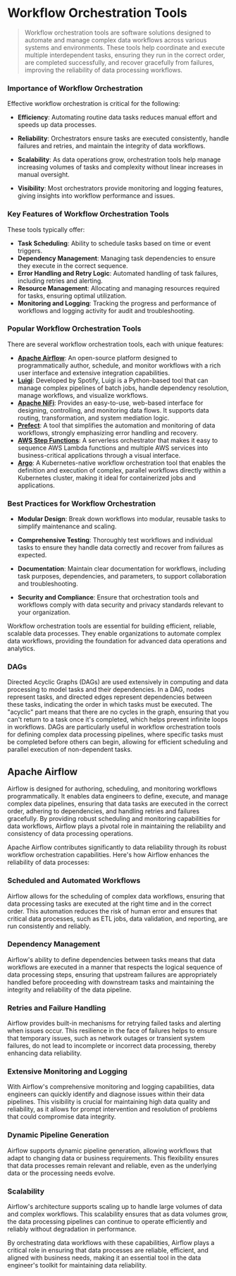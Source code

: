 # Workflow Orchestration Tools
>
> Workflow orchestration tools are software solutions designed to automate and manage complex data workflows across various systems and environments. These tools help coordinate and execute multiple interdependent tasks, ensuring they run in the correct order, are completed successfully, and recover gracefully from failures, improving the reliability of data processing workflows.

### Importance of Workflow Orchestration

Effective workflow orchestration is critical for the following:

* **Efficiency**:
  Automating routine data tasks reduces manual effort and speeds up data processes.

* **Reliability**:
  Orchestrators ensure tasks are executed consistently, handle failures and retries, and maintain the integrity of data workflows.

* **Scalability**:
  As data operations grow, orchestration tools help manage increasing volumes of tasks and complexity without linear increases in manual oversight.

* **Visibility**:
  Most orchestrators provide monitoring and logging features, giving insights into workflow performance and issues.

### Key Features of Workflow Orchestration Tools

These tools typically offer:

* **Task Scheduling**: Ability to schedule tasks based on time or event triggers.
* **Dependency Management**: Managing task dependencies to ensure they execute in the correct sequence.
* **Error Handling and Retry Logic**: Automated handling of task failures, including retries and alerting.
* **Resource Management**: Allocating and managing resources required for tasks, ensuring optimal utilization.
* **Monitoring and Logging**: Tracking the progress and performance of workflows and logging activity for audit and troubleshooting.

### Popular Workflow Orchestration Tools

There are several workflow orchestration tools, each with unique features:

* [**Apache Airflow**](https://airflow.apache.org/): An open-source platform designed to programmatically author, schedule, and monitor workflows with a rich user interface and extensive integration capabilities.
* [**Luigi**](https://github.com/spotify/luigi): Developed by Spotify, Luigi is a Python-based tool that can manage complex pipelines of batch jobs, handle dependency resolution, manage workflows, and visualize workflows.
* [**Apache NiFi**](https://nifi.apache.org/): Provides an easy-to-use, web-based interface for designing, controlling, and monitoring data flows. It supports data routing, transformation, and system mediation logic.
* [**Prefect**](https://www.prefect.io/): A tool that simplifies the automation and monitoring of data workflows, strongly emphasizing error handling and recovery.
* [**AWS Step Functions**](https://aws.amazon.com/step-functions/): A serverless orchestrator that makes it easy to sequence AWS Lambda functions and multiple AWS services into business-critical applications through a visual interface.
* [**Argo**](https://argoproj.github.io/workflows/): A Kubernetes-native workflow orchestration tool that enables the definition and execution of complex, parallel workflows directly within a Kubernetes cluster, making it ideal for containerized jobs and applications.

### Best Practices for Workflow Orchestration

* **Modular Design**:
  Break down workflows into modular, reusable tasks to simplify maintenance and scaling.

* **Comprehensive Testing**:
  Thoroughly test workflows and individual tasks to ensure they handle data correctly and recover from failures as expected.

* **Documentation**:
  Maintain clear documentation for workflows, including task purposes, dependencies, and parameters, to support collaboration and troubleshooting.

* **Security and Compliance**:
  Ensure that orchestration tools and workflows comply with data security and privacy standards relevant to your organization.

Workflow orchestration tools are essential for building efficient, reliable, scalable data processes. They enable organizations to automate complex data workflows, providing the foundation for advanced data operations and analytics.

### DAGs

Directed Acyclic Graphs (DAGs) are used extensively in computing and data processing to model tasks and their dependencies. In a DAG, nodes represent tasks, and directed edges represent dependencies between these tasks, indicating the order in which tasks must be executed. The "acyclic" part means that there are no cycles in the graph, ensuring that you can't return to a task once it's completed, which helps prevent infinite loops in workflows. DAGs are particularly useful in workflow orchestration tools for defining complex data processing pipelines, where specific tasks must be completed before others can begin, allowing for efficient scheduling and parallel execution of non-dependent tasks.

## Apache Airflow

Airflow is designed for authoring, scheduling, and monitoring workflows programmatically. It enables data engineers to define, execute, and manage complex data pipelines, ensuring that data tasks are executed in the correct order, adhering to dependencies, and handling retries and failures gracefully. By providing robust scheduling and monitoring capabilities for data workflows, Airflow plays a pivotal role in maintaining the reliability and consistency of data processing operations.

Apache Airflow contributes significantly to data reliability through its robust workflow orchestration capabilities. Here's how Airflow enhances the reliability of data processes:

### Scheduled and Automated Workflows

Airflow allows for the scheduling of complex data workflows, ensuring that data processing tasks are executed at the right time and in the correct order. This automation reduces the risk of human error and ensures that critical data processes, such as ETL jobs, data validation, and reporting, are run consistently and reliably.

### Dependency Management

Airflow's ability to define dependencies between tasks means that data workflows are executed in a manner that respects the logical sequence of data processing steps, ensuring that upstream failures are appropriately handled before proceeding with downstream tasks and maintaining the integrity and reliability of the data pipeline.

### Retries and Failure Handling

Airflow provides built-in mechanisms for retrying failed tasks and alerting when issues occur. This resilience in the face of failures helps to ensure that temporary issues, such as network outages or transient system failures, do not lead to incomplete or incorrect data processing, thereby enhancing data reliability.

### Extensive Monitoring and Logging

With Airflow's comprehensive monitoring and logging capabilities, data engineers can quickly identify and diagnose issues within their data pipelines. This visibility is crucial for maintaining high data quality and reliability, as it allows for prompt intervention and resolution of problems that could compromise data integrity.

### Dynamic Pipeline Generation

Airflow supports dynamic pipeline generation, allowing workflows that adapt to changing data or business requirements. This flexibility ensures that data processes remain relevant and reliable, even as the underlying data or the processing needs evolve.

### Scalability

Airflow's architecture supports scaling up to handle large volumes of data and complex workflows. This scalability ensures that as data volumes grow, the data processing pipelines can continue to operate efficiently and reliably without degradation in performance.

By orchestrating data workflows with these capabilities, Airflow plays a critical role in ensuring that data processes are reliable, efficient, and aligned with business needs, making it an essential tool in the data engineer's toolkit for maintaining data reliability.
